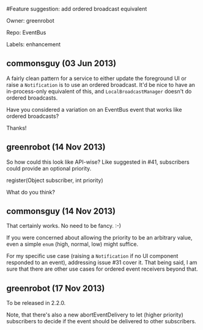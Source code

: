 #Feature suggestion: add ordered broadcast equivalent

Owner: greenrobot

Repo: EventBus

Labels: enhancement 

## commonsguy (03 Jun 2013)

A fairly clean pattern for a service to either update the foreground UI or raise a `Notification` is to use an ordered broadcast. It'd be nice to have an in-process-only equivalent of this, and `LocalBroadcastManager` doesn't do ordered broadcasts.

Have you considered a variation on an EventBus event that works like ordered broadcasts?

Thanks!


## greenrobot (14 Nov 2013)

So how could this look like API-wise? Like suggested in #41, subscribers could provide an optional priority.

register(Object subscriber, int priority)

What do you think?


## commonsguy (14 Nov 2013)

That certainly works. No need to be fancy. :-)

If you were concerned about allowing the priority to be an arbitrary value, even a simple `enum`  (high, normal, low) might suffice.

For my specific use case (raising a `Notification` if no UI component responded to an event), addressing issue #31 cover it. That being said, I am sure that there are other use cases for ordered event receivers beyond that.


## greenrobot (17 Nov 2013)

To be released in 2.2.0.

Note, that there's also a new abortEventDelivery to let (higher priority) subscribers to decide if the event should be delivered to other subscribers.


